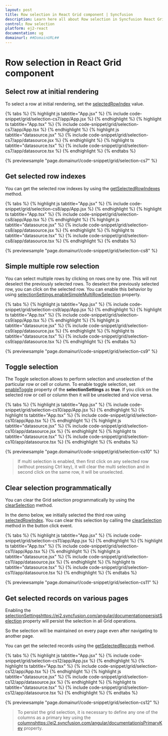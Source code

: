 ```yaml
---
layout: post
title: Row selection in React Grid component | Syncfusion
description: Learn here all about Row selection in Syncfusion React Grid component of Syncfusion Essential JS 2 and more.
control: Row selection 
platform: ej2-react
documentation: ug
domainurl: ##DomainURL##
---
```


# Row selection in React Grid component

## Select row at initial rendering

To select a row at initial rendering, set the [selectedRowIndex](https://ej2.syncfusion.com/react/documentation/api/grid/#selectedrowindex) value.

 {% tabs %}
{% highlight js tabtitle="App.jsx" %}
{% include code-snippet/grid/selection-cs7/app/App.jsx %}
{% endhighlight %}
{% highlight ts tabtitle="App.tsx" %}
{% include code-snippet/grid/selection-cs7/app/App.tsx %}
{% endhighlight %}
{% highlight js tabtitle="datasource.jsx" %}
{% include code-snippet/grid/selection-cs7/app/datasource.jsx %}
{% endhighlight %}
{% highlight ts tabtitle="datasource.tsx" %}
{% include code-snippet/grid/selection-cs7/app/datasource.tsx %}
{% endhighlight %}
{% endtabs %}

 {% previewsample "page.domainurl/code-snippet/grid/selection-cs7" %}

## Get selected row indexes

You can get the selected row indexes by using the [getSelectedRowIndexes](https://ej2.syncfusion.com/react/documentation/api/grid/#getselectedrowindexes) method.

{% tabs %}
{% highlight js tabtitle="App.jsx" %}
{% include code-snippet/grid/selection-cs8/app/App.jsx %}
{% endhighlight %}
{% highlight ts tabtitle="App.tsx" %}
{% include code-snippet/grid/selection-cs8/app/App.tsx %}
{% endhighlight %}
{% highlight js tabtitle="datasource.jsx" %}
{% include code-snippet/grid/selection-cs8/app/datasource.jsx %}
{% endhighlight %}
{% highlight ts tabtitle="datasource.tsx" %}
{% include code-snippet/grid/selection-cs8/app/datasource.tsx %}
{% endhighlight %}
{% endtabs %}

 {% previewsample "page.domainurl/code-snippet/grid/selection-cs8" %}

## Simple multiple row selection

You can select multiple rows by clicking on rows one by one. This will not deselect the previously selected rows. To deselect the previously selected row, you can click on the  selected row. You can enable this behavior by using [selectionSettings.enableSimpleMultiRowSelection](https://ej2.syncfusion.com/react/documentation/api/grid/selectionSettings/#enablesimplemultirowselection) property.

{% tabs %}
{% highlight js tabtitle="App.jsx" %}
{% include code-snippet/grid/selection-cs9/app/App.jsx %}
{% endhighlight %}
{% highlight ts tabtitle="App.tsx" %}
{% include code-snippet/grid/selection-cs9/app/App.tsx %}
{% endhighlight %}
{% highlight js tabtitle="datasource.jsx" %}
{% include code-snippet/grid/selection-cs9/app/datasource.jsx %}
{% endhighlight %}
{% highlight ts tabtitle="datasource.tsx" %}
{% include code-snippet/grid/selection-cs9/app/datasource.tsx %}
{% endhighlight %}
{% endtabs %}

 {% previewsample "page.domainurl/code-snippet/grid/selection-cs9" %}

## Toggle selection

The Toggle selection allows to perform selection and unselection of the particular row or cell or column. To enable toggle selection, set [enableToggle](https://ej2.syncfusion.com/react/documentation/api/grid/selectionSettings/#enabletoggle) property of the **selectionSettings** as **true**. If you click on the selected row or cell or column then it will be unselected and vice versa.

{% tabs %}
{% highlight js tabtitle="App.jsx" %}
{% include code-snippet/grid/selection-cs10/app/App.jsx %}
{% endhighlight %}
{% highlight ts tabtitle="App.tsx" %}
{% include code-snippet/grid/selection-cs10/app/App.tsx %}
{% endhighlight %}
{% highlight js tabtitle="datasource.jsx" %}
{% include code-snippet/grid/selection-cs10/app/datasource.jsx %}
{% endhighlight %}
{% highlight ts tabtitle="datasource.tsx" %}
{% include code-snippet/grid/selection-cs10/app/datasource.tsx %}
{% endhighlight %}
{% endtabs %}

 {% previewsample "page.domainurl/code-snippet/grid/selection-cs10" %}

> If multi selection is enabled, then first click on any selected row (without pressing Ctrl key), it will clear the multi selection and in second click on the same row, it will be unselected.

## Clear selection programmatically

You can clear the Grid selection programmatically by using the [clearSelection](https://ej2.syncfusion.com/angular/documentation/api-grid.html#clearSelection) method.

In the demo below, we initially selected the third row using [selectedRowIndex](https://ej2.syncfusion.com/angular/documentation/api-grid.html#selectedrowindex-number). You can clear this selection by calling the [clearSelection](https://ej2.syncfusion.com/angular/documentation/api-grid.html#clearSelection) method in the button click event.

{% tabs %}
{% highlight js tabtitle="App.jsx" %}
{% include code-snippet/grid/selection-cs11/app/App.jsx %}
{% endhighlight %}
{% highlight ts tabtitle="App.tsx" %}
{% include code-snippet/grid/selection-cs11/app/App.tsx %}
{% endhighlight %}
{% highlight js tabtitle="datasource.jsx" %}
{% include code-snippet/grid/selection-cs11/app/datasource.jsx %}
{% endhighlight %}
{% highlight ts tabtitle="datasource.tsx" %}
{% include code-snippet/grid/selection-cs11/app/datasource.tsx %}
{% endhighlight %}
{% endtabs %}

 {% previewsample "page.domainurl/code-snippet/grid/selection-cs11" %}

## Get selected records on various pages

Enabling the [selectionSettingshttps://ej2.syncfusion.com/angular/documentationpersistSelection](./api-selectionSettings.html#persistselection-boolean) property will persist the selection in all Grid operations.

So the selection will be maintained on every page even after navigating to another page.

You can get the selected records using the [getSelectedRecords](https://ej2.syncfusion.com/angular/documentation/api-grid.html#getSelectedRecords) method.

{% tabs %}
{% highlight js tabtitle="App.jsx" %}
{% include code-snippet/grid/selection-cs12/app/App.jsx %}
{% endhighlight %}
{% highlight ts tabtitle="App.tsx" %}
{% include code-snippet/grid/selection-cs12/app/App.tsx %}
{% endhighlight %}
{% highlight js tabtitle="datasource.jsx" %}
{% include code-snippet/grid/selection-cs12/app/datasource.jsx %}
{% endhighlight %}
{% highlight ts tabtitle="datasource.tsx" %}
{% include code-snippet/grid/selection-cs12/app/datasource.tsx %}
{% endhighlight %}
{% endtabs %}

 {% previewsample "page.domainurl/code-snippet/grid/selection-cs12" %}

> To persist the grid selection, it is necessary to define any one of the columns as a primary key using the [columnshttps://ej2.syncfusion.com/angular/documentationisPrimaryKey](./api-column.html#isprimarykey-boolean) property.